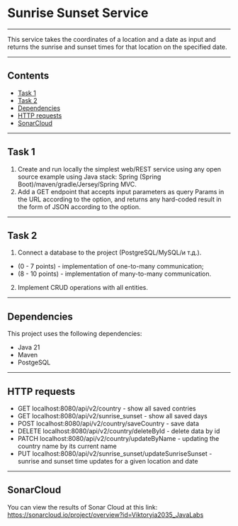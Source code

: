 # Sunrise Sunset Service

***
This service takes the coordinates of a location and a date as input and returns the sunrise and sunset times for that location on the specified date.
***
## Contents
- [Task 1](#task-1)
- [Task 2](#task-2)
- [Dependencies](#dependencies)
- [HTTP requests](#HTTP-requests)
- [SonarCloud](#sonarCloud)
***

## Task 1
1. Create and run locally the simplest web/REST service using any open source example using Java stack: Spring (Spring Boot)/maven/gradle/Jersey/Spring MVC. 
2. Add a GET endpoint that accepts input parameters as query Params in the URL according to the option, and returns any hard-coded result in the form of JSON according to the option.
***

## Task 2
1. Connect a database to the project (PostgreSQL/MySQL/и т.д.).
- (0 - 7 points) - implementation of one-to-many communication;
- (8 - 10 points) - implementation of many-to-many communication.
2. Implement CRUD operations with all entities.
***

## Dependencies
This project uses the following dependencies:
- Java 21
- Maven
- PostgeSQL
***

## HTTP requests
+ GET localhost:8080/api/v2/country - show all saved contries
+ GET localhost:8080/api/v2/sunrise_sunset - show all saved days
+ POST localhost:8080/api/v2/country/saveCountry - save data
+ DELETE localhost:8080/api/v2/country/deleteById - delete data by id
+ PATCH localhost:8080/api/v2/country/updateByName - updating the country name by its current name
+ PUT localhost:8080/api/v2/sunrise_sunset/updateSunriseSunset - sunrise and sunset time updates for a given location and date
***

## SonarCloud
You can view the results of Sonar Cloud at this link: https://sonarcloud.io/project/overview?id=Viktoryia2035_JavaLabs
